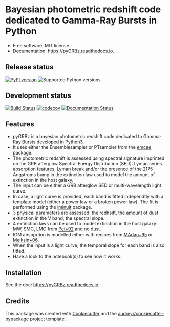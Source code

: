 # Bayesian photometric redshift code dedicated to Gamma-Ray Bursts in Python

* Free software: MIT license
* Documentation: https://pyGRBz.readthedocs.io.

Release status
--------------

[![PyPI version](https://badge.fury.io/py/pyGBRz.svg)](https://badge.fury.io/py/pyGRBz)
![Supported Python versions](https://img.shields.io/pypi/pyversions/pyGBRz.svg)


Development status
--------------------

[![Build Status](https://travis-ci.com/dcorre/pyGBRz.svg?branch=master)](https://travis-ci.com/dcorre/pyGRBz)
[![codecov](https://codecov.io/gh/dcorre/pyGBRz/branch/master/graphs/badge.svg)](https://codecov.io/gh/dcorre/pyGBRz/branch/master)
[![Documentation Status](https://readthedocs.org/projects/pygrbz/badge/?version=latest)](https://pygrbz.readthedocs.io/en/latest/?badge=latest)

Features
--------
* pyGRBz is a bayesian photometric redshift code dedicated to Gamma-Ray Bursts developed in Python3.
* It uses either the Ensemblesampler or PTsampler from the [emcee](https://github.com/dfm/emcee) package.
* The photometric redshift is assessed using spectral signature imprinted on the GRB afterglow Spectral Energy Distribution (SED): Lyman series absorption features, Lyman break and/or the presence of the 2175 Angstroms bump in the extinction law used to model the amount of extinction in the host galaxy.
* The input can be either a GRB afterglow SED or multi-wavelength light curve.
* In case, a light curve is provided, each band is fitted independtly with a template model (either a power law or a broken power law). The fit is performed using the [iminuit](https://pypi.org/project/iminuit/) package.
* 3 physical parameters are assessed: the redhsift, the amount of dust extinction in the V band, the spectral slope. 
* 4 extinction laws can be used to model extinction in the host galaxy: MW, SMC, LMC from [Pei+92](http://adsabs.harvard.edu/abs/1992ApJ...395..130P) and no dust.
* IGM absoprtion is modelled either with recipes from [MAdau+95](http://adsabs.harvard.edu/abs/1995ApJ...441...18M) or [Meiksin+06](http://adsabs.harvard.edu/abs/2006MNRAS.365..807M).
* When the input is a light curve, the temporal slope for each band is also fitted.
* Have a look to the notebook(s) to see how it works.


Installation
------------
See the doc: https://pyGRBz.readthedocs.io.

Credits
-------

This package was created with [Cookiecutter](https://github.com/audreyr/cookiecutter) and the [audreyr/cookiecutter-pypackage](https://github.com/audreyr/cookiecutter-pypackage) project template.

